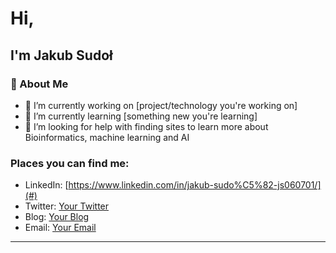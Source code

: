 # Hi,

## I'm Jakub Sudoł

[//]:# (I'm a Bioinformatics student at Poznan University of Technology)

### 🌱 About Me

- 🔭 I’m currently working on [project/technology you're working on]
- 🌱 I’m currently learning [something new you're learning]
- 🤔 I’m looking for help with finding sites to learn more about Bioinformatics, machine learning and AI
  
### Places you can find me:

- LinkedIn: [https://www.linkedin.com/in/jakub-sudo%C5%82-js060701/](#)
- Twitter: [Your Twitter](#)
- Blog: [Your Blog](#)
- Email: [Your Email](#)

---

